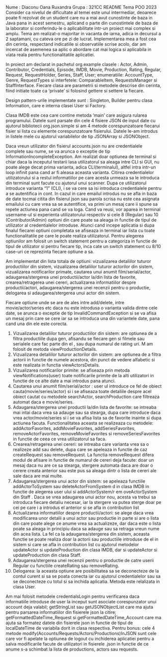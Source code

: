 Nume : Diaconu Oana
Ruxandra
Grupa : 321CC
README Tema POO 2023
Consider ca nivelul de dificultate al temei este unul intermediar, deoarece poate fi rezolvat de un student care nu a mai avut cunostinte de baza in Java 
pana in acest semestru, aplicand o parte din cunostintele de baza de la laborator si conferindu-le o aplicabilitate intr-un proiect mai complex si amplu. 
Tema am realizat-o majoritar in vacanta de iarna, adica in decursul a 2 saptamani, cu cateva ore pe zi de lucrat.
Implementarea mea a fost cea din cerinta, respectand indicatiile si observatiile scrise acolo, dar am incercat de asemenea sa aplic o abordare cat mai logica 
si aplicabila in viata reala pentru functionalitatile aplicatiei.

In proiect am declarat in pachetul org.example clasele : Actor, Admin, Contributor, Credentials, Episode, IMDB, Movie, Production, Rating, Regular, 
Request, RequestHolder, Series, Staff, User; enumeratiile: AccountType, Genre, RequestTypes si interfetele: ComparableItem, RequestsManager si StaffInterface. 
Fiecare clasa are parametrii si metodele descrise din cerinta, fiind initiate toate ca ‘private’ si folosind gettere si settere la fiecare.

Design pattern-urile implementate sunt : Singleton, Builder pentru clasa Information, care e interna clasei User si Factory.

Clasa IMDB este cea care contine metoda ‘main’ care asigura rularea programului. Datele sunt parsate din cele 4 fisiere JSON de input date cu ajutorul 
bibliotecii org.json.simple si am 4 metode corespunzatoare fiecarui fisier si lista cu elemente corespunzatoare fisierului. 
Datele le-am introdus in listele mele cu ajutorul variabilelor de tip JSONArray si JSONObject. 

Daca vreun utilizator din fisierul accounts.json nu are credentialele complete sau nume, se va arunca o exceptie de tip InformationIncompleteException.
Am realizat doar optiunea de terminal si chiar daca la inceputul testarii lasa utilizatorul sa aleaga intre CLI si GUI, 
nu poate alege decat prima varianta, adica CLI(terminalul), altfel intra intr-un loop infinit pana cand ar fi aleasa aceasta varianta. 
Citirea credentialelor utilizatorului si a restul informatiilor pe care acesta urmeaza sa le introduca din terminal sunt facute cu ajutorul unui scanner.
Dupa ce utilizatorul introduce varianta “1” (CLI), i se va cere sa isi introduca credentialele pentru a se autentifica in cont. 
In cazul in care emailul introdus nu se afla in baza de date tocmai citita din fisierul json sau parola scrisa nu este cea asignata emailului 
cu care vrea sa se autentifice, va primi un mesaj care ii spune sa repete actiunea pana cand se va loga. 
Cand va reusi, vor aparea in terminal username-ul si experienta utilizatorului respectiv si cele 8 (Regular) sau 10 (Contributor/Admin) optiuni 
din care poate sa aleaga in functie de tipul de utilizator al credentialelor introduse. 
Atunci cand incepe aplicatia si dupa finalul fiecarei optiuni completata se afiseaza in terminal iar lista cu toate functionalitatile pe care le poate 
realiza utilizatorul. Pentru alegerea optiunilor am folosit un switch statement pentru a categoriza in functie de tipul de utilizator si pentru fiecare tip, 
inca cate un switch statement cu 8/10 case-uri ce reprezinta fiecare optiune a sa.

Am implementat din lista totala de optiuni: vizualizarea detaliilor tuturor productiilor din sistem, vizualizarea detaliilor tuturor actorilor din sistem, 
vizualizarea notificarilor primate, cautarea unui anumit film/serial/actor, adaugarea/stergerea unei productii/actor la/din lista de favorite, 
crearea/retragerea unei cereri, actualizarea informatiilor despre productii/actori, adaugarea/stergerea unei recenzii pentru o productie, 
delogarea si adaugarea/stergerea unui actor din sistem.

Fiecare optiune unde se are de ales intre add/delete, intre movie/actor/series etc daca nu este introdusa o varianta valida dintre cele date, 
se arunca o exceptie de tip InvalidCommandException si se va afisa un mesaj prin care se cere iar sa se introduca una din variantele date, 
pana cand una din ele este corecta.
1. Vizualizarea detaliilor tuturor productiilor din sistem: are optiunea de a filtra productiile
dupa gen, afisandu se fiecare gen si filmele sau serialele care fac parte din el , sau dupa
numarul de rating uri. M am folosit de metoda viewProductionDetails.
2. Vizualizarea detaliilor tuturor actorilor din sistem: are optiunea de a filtra actorii in functie
de numele acestora, din punct de vedere alfabetic si este realizata in functia
viewActorsDetails.
3. Vizualizarea notificarilor primite: se afiseaza prin metoda viewNotifications(user) toate
notificarile primite de la alti utilizatori in functie de ce alte date a mai introdus pana atunci.
4. Cautarea unui anumit film/serial/actor : user ul introduce ce fel de obiect
cauta(movie/series/actor) si i se afiseaza toate detaliile despre acel obiect cautat cu
metodele searchActor, searchProduction care filtreaza automat daca e movie/series.
5. Adaugarea/stergerea unei productii la/din lista de favorite: se intreaba mai intai daca vrea sa
adauge sau sa stearga, dupa care introduce daca vrea actor/movie/series si i se va afisa lista
sa de favorite inainte si dupa actiunea facuta. Functionalitatea aceasta se realizeaza cu
metodele: addActorFavorites, addMovieFavorites, addSeriesFavorites,
removeActorFavorites, removeMovieFavorites si removeSeriesFavorites in functie de ceea ce
vrea utilizatorul sa faca.
6. Crearea/retragerea unei cereri: se intreaba care varianta vrea sa o realizeze add sau delete,
dupa care se apeleaza in functie de caz createRequest sau removeRequest. La functia
removeRequest difera modul de afisare in functie de numarul de cereri deja facute: doar un
mesaj daca nu are ce sa stearga, stergere automata daca are doar o cerere creata anterior
sau este pus sa aleaga dintr o lista de cereri ale sale daca are mai multe.
7. Adaugarea/stergerea unui actor din sistem: se apeleaza functiile addActorToSystem sau
deleteActorFromSystem d in clasa IMDB in functie de alegerea user ului si
addActorSystem/r em oveActorSystem din Staff . Daca se vrea adaugarea unui actor nou,
acesta va trebui sa introduca fiecare detaliu necesar, iar la stergere va putea sterge doar pe
cei pe care i a introdus el anterior si se afla in contribution list
8. Actualizarea informatiilor despre productii/actori: se alege daca vrea modificarea unor
detalii a unui actor sau productie in parte si are o lista din care poate alege ce anume vrea sa
actualizeze, dar daca este o lista poate sa aleaga in principiu daca sa adauge sau sa retraga
vreun nume din acea lista. La fel ca la adaugarea/stergerea din sistem, aceasta functie se
poate realiza doar la actorii sau productiile introduse de el in sistem si care se afla in
contribution list cu ajutorul metodelor updateActor si updateProduction din clasa IMDB, dar
si updateActor si updateProduction din clasa Staff.
9. Adaugarea/stergerea unei recenzii pentru o productie de catre userii Regular cu functiile
createRating sau removeRating.
10. Delogarea: la aceasta optiune are posibilitatea sa se deconecteze de la contul curent si sa se
poata conecta iar cu ajutorul credentialelor sau sa se deconecteze cu totul si sa inchida
aplicatia. Metoda este relalizata in clasa User.

Am mai folosit metodele credentialsLogin pentru verificarea daca informatiile introduse de user la
inceput sunt asociate corespunzator unui account deja valabil; getStringList sau getJSONObjectList care
ma ajuta pentru parsarea informatiilor din fisierele json la citire; getFormattedDateTime_Request si
getFormattedDateTime_Account care ma ajuta sa formatez datele din fisierele json in functie de tipul de
localDateTime de variabila dorit in clasa respectiva.
Pentru bonus: cele 4 metode modify(Accounts/Requests/Actors/Productions)InJSON sunt cele
care vor fi apelate la optiunea de logout cu inchiderea aplicatiei pentru a salva modificarile facute de
utilizatori in fisierele .json in functie de ce anume s-a schimbat la lista de productions, actors sau
requests.
